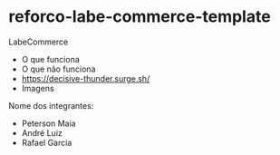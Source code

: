 # reforco-labe-commerce-template
LabeCommerce


- O que funciona
- O que não funciona
- https://decisive-thunder.surge.sh/
- Imagens

Nome dos integrantes:

- Peterson Maia
- André Luiz
- Rafael Garcia
